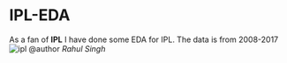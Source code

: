# IPL-EDA
As a fan of **IPL** I have done some EDA for IPL.
The data is from 2008-2017
![ipl](https://user-images.githubusercontent.com/57325166/95168599-2bd5f900-07cf-11eb-851f-5ad622048a35.jpg)
@author *Rahul Singh*
